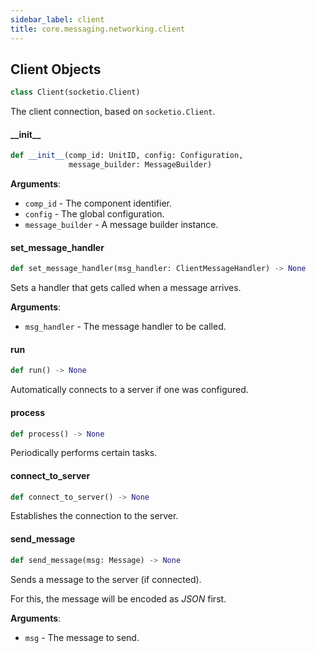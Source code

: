 ```yaml
---
sidebar_label: client
title: core.messaging.networking.client
---
```


## Client Objects

```python
class Client(socketio.Client)
```

The client connection, based on ``socketio.Client``.

#### \_\_init\_\_

```python
def __init__(comp_id: UnitID, config: Configuration,
             message_builder: MessageBuilder)
```

**Arguments**:

- `comp_id` - The component identifier.
- `config` - The global configuration.
- `message_builder` - A message builder instance.

#### set\_message\_handler

```python
def set_message_handler(msg_handler: ClientMessageHandler) -> None
```

Sets a handler that gets called when a message arrives.

**Arguments**:

- `msg_handler` - The message handler to be called.

#### run

```python
def run() -> None
```

Automatically connects to a server if one was configured.

#### process

```python
def process() -> None
```

Periodically performs certain tasks.

#### connect\_to\_server

```python
def connect_to_server() -> None
```

Establishes the connection to the server.

#### send\_message

```python
def send_message(msg: Message) -> None
```

Sends a message to the server (if connected).

For this, the message will be encoded as *JSON* first.

**Arguments**:

- `msg` - The message to send.

